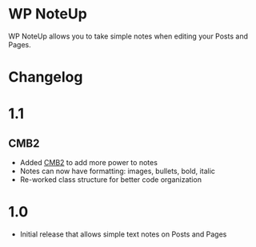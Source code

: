 # WP NoteUp

WP NoteUp allows you to take simple notes when editing your Posts and Pages.

# Changelog

# 1.1

## CMB2

- Added [CMB2](https://github.com/WebDevStudios/CMB2) to add more power to notes
- Notes can now have formatting: images, bullets, bold, italic
- Re-worked class structure for better code organization

# 1.0

- Initial release that allows simple text notes on Posts and Pages
